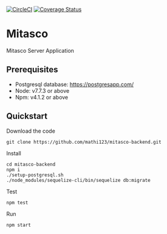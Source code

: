 [![CircleCI](https://circleci.com/gh/mathi123/mitasco-backend.svg?style=svg&circle-token=a94a1da956055129c99ee2c0989b35cf035f6fc5)](https://circleci.com/gh/mathi123/mitasco-backend)
[![Coverage Status](https://coveralls.io/repos/github/mathi123/mitasco-backend/badge.svg?t=frUYdw)](https://coveralls.io/github/mathi123/mitasco-backend)

# Mitasco
Mitasco Server Application

## Prerequisites

- Postgresql database: https://postgresapp.com/
- Node: v7.7.3 or above
- Npm: v4.1.2 or above

## Quickstart

Download the code

    git clone https://github.com/mathi123/mitasco-backend.git


Install
    
    cd mitasco-backend
    npm i
    ./setup-postgresql.sh
    ./node_modules/sequelize-cli/bin/sequelize db:migrate

Test

    npm test

Run

    npm start